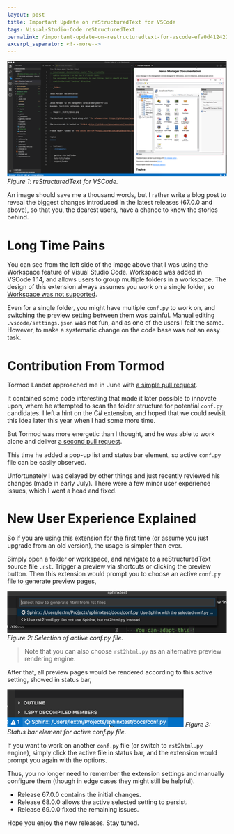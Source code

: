 ```yaml
---
layout: post
title: Important Update on reStructuredText for VSCode
tags: Visual-Studio-Code reStructuredText
permalink: /important-update-on-restructuredtext-for-vscode-efa0d412422f
excerpt_separator: <!--more-->
---
```

![img-description](/images/rst-vscode.png)
_Figure 1: reStructuredText for VSCode._

An image should save me a thousand words, but I rather write a blog post to reveal the biggest changes introduced in the latest releases (67.0.0 and above), so that you, the dearest users, have a chance to know the stories behind.
<!--more-->

# Long Time Pains

You can see from the left side of the image above that I was using the Workspace feature of Visual Studio Code. Workspace was added in VSCode 1.14, and allows users to group multiple folders in a workspace. The design of this extension always assumes you work on a single folder, so [Workspace was not supported](https://github.com/vscode-restructuredtext/vscode-restructuredtext/issues/52).

Even for a single folder, you might have multiple `conf.py` to work on, and switching the preview setting between them was painful. Manual editing `.vscode/settings.json` was not fun, and as one of the users I felt the same. However, to make a systematic change on the code base was not an easy task.

# Contribution From Tormod

Tormod Landet approached me in June with [a simple pull request](https://github.com/vscode-restructuredtext/vscode-restructuredtext/issues/91).

It contained some code interesting that made it later possible to innovate upon, where he attempted to scan the folder structure for potential `conf.py` candidates. I left a hint on the C# extension, and hoped that we could revisit this idea later this year when I had some more time.

But Tormod was more energetic than I thought, and he was able to work alone and deliver [a second pull request](https://github.com/vscode-restructuredtext/vscode-restructuredtext/pull/92).

This time he added a pop-up list and status bar element, so active `conf.py` file can be easily observed.

Unfortunately I was delayed by other things and just recently reviewed his changes (made in early July). There were a few minor user experience issues, which I went a head and fixed.

# New User Experience Explained

So if you are using this extension for the first time (or assume you just upgrade from an old version), the usage is simpler than ever.

Simply open a folder or workspace, and navigate to a reStructuredText source file `.rst`. Trigger a preview via shortcuts or clicking the preview button. Then this extension would prompt you to choose an active `conf.py` file to generate preview pages,

![img-description](/images/rst-popup.png)
_Figure 2: Selection of active conf.py file._

> Note that you can also choose `rst2html.py` as an alternative preview rendering engine.

After that, all preview pages would be rendered according to this active setting, showed in status bar,

![img-description](/images/rst-status.png)
_Figure 3: Status bar element for active conf.py file._

If you want to work on another `conf.py` file (or switch to `rst2html.py` engine), simply click the active file in status bar, and the extension would prompt you again with the options.

Thus, you no longer need to remember the extension settings and manually configure them (though in edge cases they might still be helpful).

* Release 67.0.0 contains the initial changes.
* Release 68.0.0 allows the active selected setting to persist.
* Release 69.0.0 fixed the remaining issues.

Hope you enjoy the new releases. Stay tuned.
